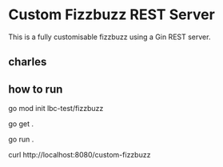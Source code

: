 # Custom Fizzbuzz REST Server

This is a fully customisable fizzbuzz using a Gin REST server.


## charles 

## how to run



go mod init lbc-test/fizzbuzz

go get .

go run .

curl http://localhost:8080/custom-fizzbuzz